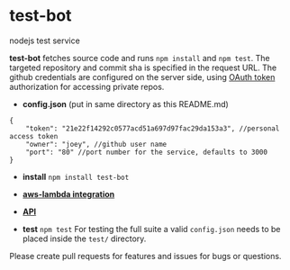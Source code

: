 # test-bot  
nodejs test service

**test-bot** fetches source code and runs `npm install` and `npm test`. The targeted repository and commit sha is specified in the request URL. The github credentials are configured on the server side, using [OAuth token](https://help.github.com/articles/git-automation-with-oauth-tokens/) authorization for accessing private repos. 


* **config.json** (put in same directory as this README.md)  
```
{
	"token": "21e22f14292c0577acd51a697d97fac29da153a3", //personal access token
	"owner": "joey", //github user name
	"port": "80" //port number for the service, defaults to 3000
}
```

* **install** `npm install test-bot`  

* **[aws-lambda integration](./aws-lambda.js)**

* **[API](./API.md)**

* **test** `npm test` For testing the full suite a valid `config.json` needs to be placed inside the `test/` directory.

Please create pull requests for features and issues for bugs or questions. 

